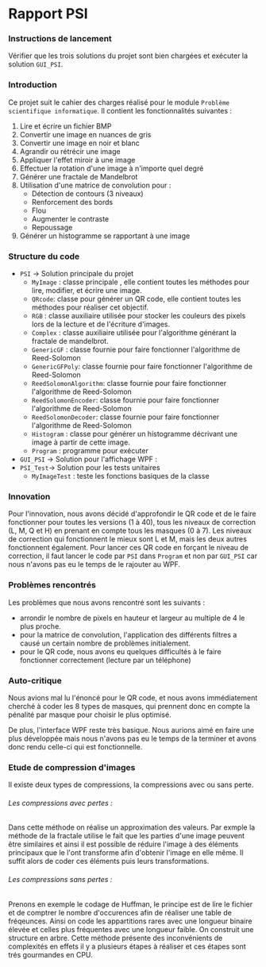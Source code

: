 # Rapport PSI

### Instructions de lancement
Vérifier que les trois solutions du projet sont bien chargées et exécuter la solution `GUI_PSI`.

### Introduction
Ce projet suit le cahier des charges réalisé pour le module `Problème scientifique informatique`. Il contient les fonctionnalités suivantes : 
1. Lire et écrire un fichier BMP
2. Convertir une image en nuances de gris
3. Convertir une image en noir et blanc
4. Agrandir ou rétrécir une image
5. Appliquer l'effet miroir à une image
6. Effectuer la rotation d'une image à n'importe quel degré
7. Générer une fractale de Mandelbrot
8. Utilisation d'une matrice de convolution pour :
   -  Détection de contours (3 niveaux)
   -  Renforcement des bords
   -  Flou
   - Augmenter le contraste
   - Repoussage
9. Générer un histogramme se rapportant à une image

### Structure du code
* `PSI` -> Solution principale du projet
    - `MyImage` : classe principale , elle contient toutes les méthodes pour lire, modifier, et écrire une image.
    - `QRcode`: classe pour générer un QR code, elle contient toutes les méthodes pour réaliser cet objectif.
    - `RGB` : classe auxiliaire utilisée pour stocker les couleurs des pixels lors de la lecture et de l'écriture d'images.
    - `Complex` : classe auxiliaire utilisée pour l'algorithme générant la fractale de mandelbrot.
    - `GenericGF` : classe fournie pour faire fonctionner l'algorithme de Reed-Solomon
    - `GenericGFPoly`: classe fournie pour faire fonctionner l'algorithme de Reed-Solomon
    - `ReedSolomonAlgorithm`: classe fournie pour faire fonctionner l'algorithme de Reed-Solomon
    - `ReedSolomonEncoder`: classe fournie pour faire fonctionner l'algorithme de Reed-Solomon
    - `ReedSolomonDecoder`: classe fournie pour faire fonctionner l'algorithme de Reed-Solomon
    - `Histogram` : classe pour générer un histogramme décrivant une image à partir de cette image.
    - `Program` : programme pour exécuter 
* `GUI_PSI` -> Solution pour l'affichage WPF : 
* `PSI_Test`-> Solution pour les tests unitaires 
    - `MyImageTest` : teste les fonctions basiques de la classe

### Innovation
Pour l'innovation, nous avons décidé d'approfondir le QR code et de le faire fonctionner pour toutes les versions (1 à 40), tous les niveaux de correction (L, M, Q et H) en prenant en compte tous les masques (0 à 7). Les niveaux de correction qui fonctionnent le mieux sont L et M, mais les deux autres fonctionnent également.
Pour lancer ces QR code en forçant le niveau de correction, il faut lancer le code par `PSI` dans `Program` et non par `GUI_PSI` car nous n'avons pas eu le temps de le rajouter au WPF. 


### Problèmes rencontrés
Les problèmes que nous avons rencontré sont les suivants : 
- arrondir le nombre de pixels en hauteur et largeur au multiple de 4 le plus proche.
- pour la matrice de convolution, l'application des différents filtres a causé un certain nombre de problèmes initialement.
- pour le QR code, nous avons eu quelques difficultés à le faire fonctionner correctement (lecture par un téléphone)

### Auto-critique
Nous avions mal lu l'énoncé pour le QR code, et nous avons immédiatement cherché à coder les 8 types de masques, qui prennent donc en compte la pénalité par masque pour choisir le plus optimisé.

De plus, l'interface WPF reste très basique. Nous aurions aimé en faire une plus développée mais nous n'avons pas eu le temps de la terminer et avons donc rendu celle-ci qui est fonctionnelle.

### Etude de compression d'images

Il existe deux types de compressions, la compressions avec ou sans perte.

###### Les compressions avec pertes :

Dans cette méthode on réalise un approximation des valeurs. 
Par exmple la méthode de la fractale utilise le fait que les parties d'une image peuvent être similaires et ainsi il est possible de réduire l'image à des éléments principaux que le l'ont transforme afin d'obtenir l'image en elle même. Il suffit alors de coder ces éléments puis leurs transformations. 

###### Les compressions sans pertes :

Prenons en exemple le codage de Huffman, le principe est de lire le fichier et de comptrer le nombre d'occurences afin de réaliser une table de fréqeunces. Ainsi on code les appartitions rares avec une longueur binaire élevée et celles plus fréquentes avec une longueur faible. On construit une structure en arbre. Cette méthode présente des inconvénients de complexités en effets il y a plusieurs étapes à réaliser et ces étapes sont trés gourmandes en CPU.

